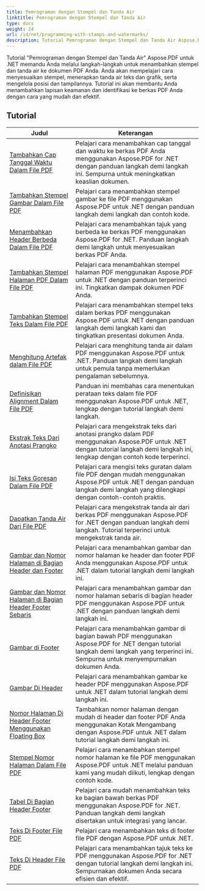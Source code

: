 ```yaml
---
title: Pemrograman dengan Stempel dan Tanda Air
linktitle: Pemrograman dengan Stempel dan Tanda Air
type: docs
weight: 24
url: /id/net/programming-with-stamps-and-watermarks/
description: Tutorial Pemrograman dengan Stempel dan Tanda Air Aspose.PDF untuk .NET mengajarkan Anda cara menambahkan elemen keamanan dan personalisasi ke dokumen PDF Anda.
---
```


Tutorial "Pemrograman dengan Stempel dan Tanda Air" Aspose.PDF untuk .NET memandu Anda melalui langkah-langkah untuk menambahkan stempel dan tanda air ke dokumen PDF Anda. Anda akan mempelajari cara menyesuaikan stempel, menerapkan tanda air teks dan grafik, serta mengelola posisi dan tampilannya. Tutorial ini akan membantu Anda menambahkan lapisan keamanan dan identifikasi ke berkas PDF Anda dengan cara yang mudah dan efektif.

## Tutorial
| Judul | Keterangan |
| --- | --- | 
| [Tambahkan Cap Tanggal Waktu Dalam File PDF](./add-date-time-stamp/) | Pelajari cara menambahkan cap tanggal dan waktu ke berkas PDF Anda menggunakan Aspose.PDF for .NET dengan panduan langkah demi langkah ini. Sempurna untuk meningkatkan keaslian dokumen. |  
| [Tambahkan Stempel Gambar Dalam File PDF](./add-image-stamp/) | Pelajari cara menambahkan stempel gambar ke file PDF menggunakan Aspose.PDF untuk .NET dengan panduan langkah demi langkah dan contoh kode. |  
| [Menambahkan Header Berbeda Dalam File PDF](./adding-different-headers/) | Pelajari cara menambahkan tajuk yang berbeda ke berkas PDF menggunakan Aspose.PDF for .NET. Panduan langkah demi langkah untuk menyesuaikan berkas PDF Anda. |  
| [Tambahkan Stempel Halaman PDF Dalam File PDF](./add-pdf-page-stamp/) | Pelajari cara menambahkan stempel halaman PDF menggunakan Aspose.PDF untuk .NET dengan panduan terperinci ini. Tingkatkan dampak dokumen PDF Anda. |  
| [Tambahkan Stempel Teks Dalam File PDF](./add-text-stamp/) | Pelajari cara menambahkan stempel teks dalam berkas PDF menggunakan Aspose.PDF untuk .NET dengan panduan langkah demi langkah kami dan tingkatkan presentasi dokumen Anda. |  
| [Menghitung Artefak dalam File PDF](./counting-artifacts/) | Pelajari cara menghitung tanda air dalam PDF menggunakan Aspose.PDF untuk .NET. Panduan langkah demi langkah untuk pemula tanpa memerlukan pengalaman sebelumnya. |  
| [Definisikan Alignment Dalam File PDF](./define-alignment/) | Panduan ini membahas cara menentukan perataan teks dalam file PDF menggunakan Aspose.PDF untuk .NET, lengkap dengan tutorial langkah demi langkah. |  
| [Ekstrak Teks Dari Anotasi Prangko](./extract-text-from-stamp-annotation/) | Pelajari cara mengekstrak teks dari anotasi prangko dalam PDF menggunakan Aspose.PDF untuk .NET dengan tutorial langkah demi langkah ini, lengkap dengan contoh kode terperinci. |  
| [Isi Teks Goresan Dalam File PDF](./fill-stroke-text/) | Pelajari cara mengisi teks guratan dalam file PDF dengan mudah menggunakan Aspose.PDF untuk .NET dengan panduan langkah demi langkah yang dilengkapi dengan contoh-contoh praktis. |  
| [Dapatkan Tanda Air Dari File PDF](./get-watermark/) | Pelajari cara mengekstrak tanda air dari berkas PDF menggunakan Aspose.PDF for .NET dengan panduan langkah demi langkah. Tutorial terperinci untuk mengekstrak tanda air. |  
| [Gambar dan Nomor Halaman di Bagian Header dan Footer](./image-and-page-number-in-header-footer-section/) | Pelajari cara menambahkan gambar dan nomor halaman ke header dan footer PDF Anda menggunakan Aspose.PDF untuk .NET dalam tutorial langkah demi langkah ini. |  
| [Gambar dan Nomor Halaman di Bagian Header Footer Sebaris](./image-and-page-number-in-header-footer-section-inline/) | Pelajari cara menambahkan gambar dan nomor halaman sebaris di bagian header PDF menggunakan Aspose.PDF untuk .NET dengan panduan langkah demi langkah ini. |  
| [Gambar di Footer](./image-in-footer/) | Pelajari cara menambahkan gambar di bagian bawah PDF menggunakan Aspose.PDF for .NET dengan tutorial langkah demi langkah yang terperinci ini. Sempurna untuk menyempurnakan dokumen Anda. |  
| [Gambar Di Header](./image-in-header/) | Pelajari cara menambahkan gambar ke header PDF menggunakan Aspose.PDF untuk .NET dalam tutorial langkah demi langkah ini. |  
| [Nomor Halaman Di Header Footer Menggunakan Floating Box](./page-number-in-header-footer-using-floating-box/) | Tambahkan nomor halaman dengan mudah di header dan footer PDF Anda menggunakan Kotak Mengambang dengan Aspose.PDF untuk .NET dalam tutorial langkah demi langkah ini. |  
| [Stempel Nomor Halaman Dalam File PDF](./page-number-stamps/) | Pelajari cara menambahkan stempel nomor halaman ke file PDF menggunakan Aspose.PDF untuk .NET melalui panduan kami yang mudah diikuti, lengkap dengan contoh kode. |  
| [Tabel Di Bagian Header Footer](./table-in-header-footer-section/) | Pelajari cara mudah menambahkan teks ke bagian bawah berkas PDF menggunakan Aspose.PDF for .NET. Panduan langkah demi langkah disertakan untuk integrasi yang lancar. |  
| [Teks Di Footer File PDF](./text-in-footer/) | Pelajari cara menambahkan teks di footer file PDF dengan Aspose.PDF untuk .NET. |  
| [Teks Di Header File PDF](./text-in-header/) | Pelajari cara menambahkan tajuk teks ke PDF menggunakan Aspose.PDF for .NET dengan tutorial langkah demi langkah ini. Sempurnakan dokumen Anda secara efisien dan efektif. |  